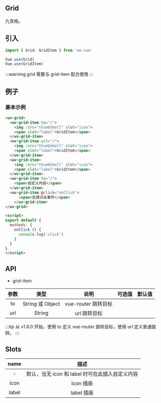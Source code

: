Grid
---
九宫格。

## 引入

```js
import { Grid, GridItem } from 'we-vue'

Vue.use(Grid)
Vue.use(GridItem)
```
:::warning
grid 需要与 grid-item 配合使用
:::

## 例子

### 基本示例

```html
<wv-grid>
  <wv-grid-item to="/">
    <img :src="thumbSmall" slot="icon">
    <span slot="label">GridItem</span>
  </wv-grid-item>
  <wv-grid-item url="/">
    <img :src="thumbSmall" slot="icon">
    <span slot="label">GridItem</span>
  </wv-grid-item>
  <wv-grid-item>
    <img :src="thumbSmall" slot="icon">
    <span slot="label">GridItem</span>
  </wv-grid-item>
  <wv-grid-item to="/">
    <span>自定义内容</span>
  </wv-grid-item>
  <wv-grid-item @click="onClick">
      <span>处理点击事件</span>
    </wv-grid-item>
</wv-grid>

<script>
export default {
  methods: {
    onClick () {
      console.log('click')
    }
  } 
}
</script>
```

## API

- grid-item

|     参数     |   类型    |   说明    |         可选值          |   默认值   |
| :--------: | :-----: | :-----: | :------------------: | :-----: |
|    to    | String 或 Object  |   vue-router 跳转目标    |  |  |
|    url    | String  |   url 跳转目标    |  |  |

:::tip
从 v1.6.0 开始，使用 to 定义 vue-router 跳转目标，使用 url 定义普通跳转。
:::

## Slots

|   name   |   描述    |
| :----: | :-----: |
| -  | 默认，当无 icon 和 label 时可在此插入自定义内容  |
| icon  | icon 插座  |
| label  | label 插座  |

